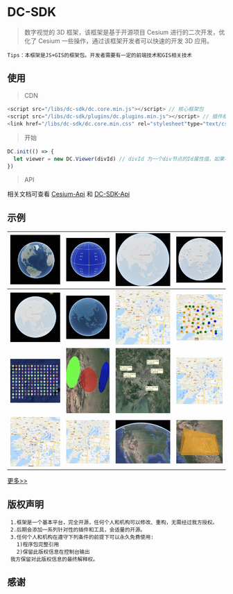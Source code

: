 # DC-SDK

> 数字视觉的 3D 框架，该框架是基于开源项目 Cesium 进行的二次开发，优化了 Cesium 一些操作，通过该框架开发者可以快速的开发 3D 应用。

```warning
Tips：本框架是JS+GIS的框架包。开发者需要有一定的前端技术和GIS相关技术
```

## 使用

> CDN

```js
<script src="/libs/dc-sdk/dc.core.min.js"></script> // 核心框架包
<script src="/libs/dc-sdk/plugins/dc.plugins.min.js"></script> // 插件框架包
<link href="/libs/dc-sdk/dc.core.min.css" rel="stylesheet"type="text/css" / > // 主要样式
```

> 开始

```js
DC.init(() => {
  let viewer = new DC.Viewer(divId) // divId 为一个div节点的Id属性值，如果不传入，会无法初始化
})
```

> API

相关文档可查看 [Cesium-Api](https://cesium.com/docs/cesiumjs-ref-doc/) 和 [DC-SDK-Api](http://dv.cavencj.cn/home/#/docs)

## 示例

|     ![开始](https://raw.githubusercontent.com/Digital-Visual/dc-sdk-examples/master/images/info/start.png)     |                       ![开始](https://raw.githubusercontent.com/Digital-Visual/dc-sdk-examples/master/images/info/coord.png)                       |                   ![开始](https://raw.githubusercontent.com/Digital-Visual/dc-sdk-examples/master/images/baselayer/tencent.png)                    |     ![开始](https://raw.githubusercontent.com/Digital-Visual/dc-sdk-examples/master/images/baselayer/tdt.png)      |
| :------------------------------------------------------------------------------------------------------------: | :------------------------------------------------------------------------------------------------------------------------------------------------: | :------------------------------------------------------------------------------------------------------------------------------------------------: | :----------------------------------------------------------------------------------------------------------------: |
|   ![图片](https://raw.githubusercontent.com/Digital-Visual/dc-sdk-examples/master/images/baselayer/amap.png)   |                    ![图片](https://raw.githubusercontent.com/Digital-Visual/dc-sdk-examples/master/images/baselayer/baidu.png)                     |                      ![图片](https://raw.githubusercontent.com/Digital-Visual/dc-sdk-examples/master/images/layer/vector.png)                      |     ![开始](https://raw.githubusercontent.com/Digital-Visual/dc-sdk-examples/master/images/layer/cluster.png)      |
|   ![开始](https://raw.githubusercontent.com/Digital-Visual/dc-sdk-examples/master/images/layer/geojson.png)    | <img src="https://raw.githubusercontent.com/Digital-Visual/dc-sdk-examples/master/images/layer/czml.png" alt="开始" width="200px" height="150px"/> | <img src="https://raw.githubusercontent.com/Digital-Visual/dc-sdk-examples/master/images/layer/html.png" alt="开始" width="200px" height="150px"/> |   ![开始](https://raw.githubusercontent.com/Digital-Visual/dc-sdk-examples/master/images/overlay/point_icon.png)   |
| ![开始](https://raw.githubusercontent.com/Digital-Visual/dc-sdk-examples/master/images/overlay/point_base.png) |                     ![开始](https://raw.githubusercontent.com/Digital-Visual/dc-sdk-examples/master/images/overlay/circle.png)                     |               ![开始](https://raw.githubusercontent.com/Digital-Visual/dc-sdk-examples/master/images/overlay/polyline_material.png)                | ![开始](https://raw.githubusercontent.com/Digital-Visual/dc-sdk-examples/master/images/overlay/polygon_height.png) |

[更多>>](http://dv.cavencj.cn/home/#/examples)

## 版权声明

```
 1.框架是一个基本平台，完全开源，任何个人和机构可以修改、重构，无需经过我方授权。
 2.后期会添加一系列针对性的插件和工具，会适量的开源。
 3.任何个人和机构在遵守下列条件的前提下可以永久免费使用:
   1)程序包完整引用
   2)保留此版权信息在控制台输出
 我方保留对此版权信息的最终解释权。
```

## 感谢
